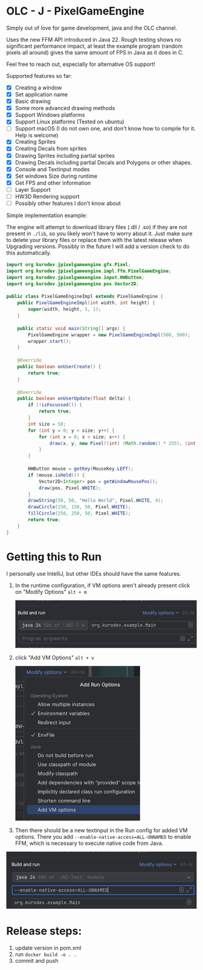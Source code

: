 # OLC - J - PixelGameEngine

Simply out of love for game development, java and the OLC channel.

Uses the new FFM API introduced in Java 22. Rough testing shows no significant performance impact,
at least the example program (random pixels all around) gives the same amount of FPS in Java as it does in C.

Feel free to reach out, especially for alternative OS support!

Supported features so far:

- [x] Creating a window
- [x] Set application name
- [x] Basic drawing
- [x] Some more advanced drawing methods
- [x] Support Windows platforms
- [x] Support Linux platforms (Tested on ubuntu)
- [ ] Support macOS (I do not own one, and don't know how to compile for it. Help is welcome)
- [x] Creating Sprites
- [x] Creating Decals from sprites
- [x] Drawing Sprites including partial sprites
- [x] Drawing Decals including partial Decals and Polygons or other shapes.
- [x] Console and Textinput modes
- [x] Set windows Size during runtime
- [x] Get FPS and other information
- [ ] Layer Support
- [ ] HW3D Rendering support
- [ ] Possibly other features I don't know about

Simple implementation example:

The engine will attempt to download library files (.dll / .so) if they are not present in `./lib`, so you likely won't
have to worry about it. Just make sure to delete your library files or replace them with the latest release when
Upgrading versions. Possibly in the future I will add a version check to do this automatically.

```java
import org.kurodev.jpixelgameengine.gfx.Pixel;
import org.kurodev.jpixelgameengine.impl.ffm.PixelGameEngine;
import org.kurodev.jpixelgameengine.input.HWButton;
import org.kurodev.jpixelgameengine.pos.Vector2D;

public class PixelGameEngineImpl extends PixelGameEngine {
    public PixelGameEngineImpl(int width, int height) {
        super(width, height, 1, 1);
    }

    public static void main(String[] args) {
        PixelGameEngine wrapper = new PixelGameEngineImpl(500, 500);
        wrapper.start();
    }

    @Override
    public boolean onUserCreate() {
        return true;
    }

    @Override
    public boolean onUserUpdate(float delta) {
        if (!isFocussed()) {
            return true;
        }
        int size = 50;
        for (int y = 0; y < size; y++) {
            for (int x = 0; x < size; x++) {
                draw(x, y, new Pixel((int) (Math.random() * 255), (int) (Math.random() * 255), (int) (Math.random() * 255)));
            }
        }

        HWButton mouse = getKey(MouseKey.LEFT);
        if (mouse.isHeld()) {
            Vector2D<Integer> pos = getWindowMousePos();
            draw(pos, Pixel.WHITE);
        }
        drawString(50, 50, "Hello World", Pixel.WHITE, 4);
        drawCircle(150, 150, 50, Pixel.WHITE);
        fillCircle(250, 250, 50, Pixel.WHITE);
        return true;
    }
}
```

# Getting this to Run

I personally use IntelliJ, but other IDEs should have the same features.

1. In the runtime configuration, if VM options aren't already present click on "Modify Options" `alt + m`

   ![IJ-run-config.png](/readme-res/intelliJ-run-config.png)

2. click "Add VM Options" `alt + v`

   ![IJ-modify-options.png](/readme-res/intelliJ-modify-options.png)
3. Then there should be a new textinput in the Run config for added VM options.
   There you add `--enable-native-access=ALL-UNNAMED` to enable FFM, which is necessary to execute native code from
   Java.

![IJ--set-flag.png](/readme-res/intelliJ-set-flag.png)

# Release steps:

1. update version in pom.xml
2. run `docker build -o . .`
3. commit and push